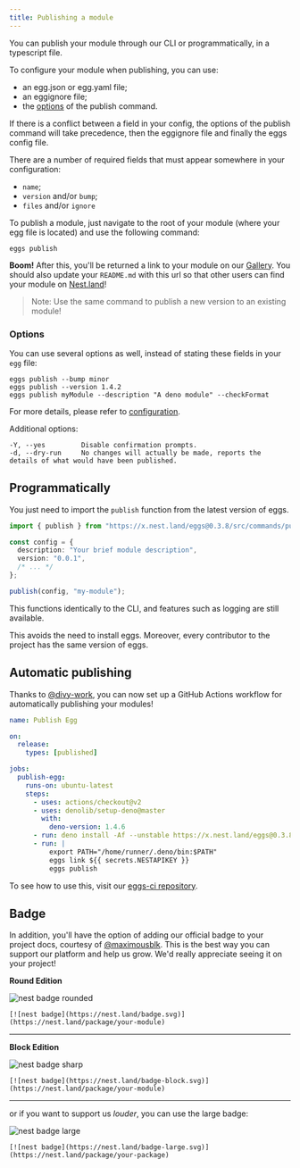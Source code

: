 ```yaml
---
title: Publishing a module
---
```


You can publish your module through our CLI or programmatically, in a typescript file.

To configure your module when publishing, you can use:

- an egg.json or egg.yaml file;
- an eggignore file;
- the [options](#options) of the publish command.

If there is a conflict between a field in your config, the options of the publish command will take precedence, then the eggignore file and finally the eggs config file.

There are a number of required fields that must appear somewhere in your configuration:

- `name`;
- `version` and/or `bump`;
- `files` and/or `ignore`

To publish a module, just navigate to the root of your module (where your egg file is located) and use the following command:

```shell script
eggs publish
```

**Boom!** After this, you'll be returned a link to your module on our [Gallery](https://nest.land/gallery). You should also update your `README.md` with this url so that other users can find your module on [Nest.land](https://nest.land)!

> Note: Use the same command to publish a new version to an existing module!

### Options

You can use several options as well, instead of stating these fields in your `egg` file:

```shell script
eggs publish --bump minor
eggs publish --version 1.4.2
eggs publish myModule --description "A deno module" --checkFormat
```

For more details, please refer to [configuration](configuration.md#field-information).

Additional options:

```
-Y, --yes         Disable confirmation prompts.
-d, --dry-run     No changes will actually be made, reports the details of what would have been published.
```

## Programmatically

You just need to import the `publish` function from the latest version of eggs.

```ts
import { publish } from "https://x.nest.land/eggs@0.3.8/src/commands/publish.ts";

const config = {
  description: "Your brief module description",
  version: "0.0.1",
  /* ... */
};

publish(config, "my-module");
```

This functions identically to the CLI, and features such as logging are still available.

This avoids the need to install eggs. Moreover, every contributor to the project has the same version of eggs.

## Automatic publishing

Thanks to [@divy-work](https://github.com/divy-work), you can now set up a GitHub Actions workflow for automatically publishing your modules!

```yml
name: Publish Egg

on:
  release:
    types: [published]

jobs:
  publish-egg:
    runs-on: ubuntu-latest
    steps:
      - uses: actions/checkout@v2
      - uses: denolib/setup-deno@master
        with:
          deno-version: 1.4.6
      - run: deno install -Af --unstable https://x.nest.land/eggs@0.3.8/eggs.ts
      - run: |
          export PATH="/home/runner/.deno/bin:$PATH"
          eggs link ${{ secrets.NESTAPIKEY }}
          eggs publish
```

To see how to use this, visit our [eggs-ci repository](https://github.com/nestdotland/eggs-ci).

## Badge

In addition, you'll have the option of adding our official badge to your project docs, courtesy of [@maximousblk](https://github.com/maximousblk). This is the best way you can support our platform and help us grow. We'd really appreciate seeing it on your project!

**Round Edition**

![nest badge rounded](https://nest.land/badge.svg)

```
[![nest badge](https://nest.land/badge.svg)](https://nest.land/package/your-module)
```

<hr />

**Block Edition**

![nest badge sharp](https://nest.land/badge-block.svg)

```
[![nest badge](https://nest.land/badge-block.svg)](https://nest.land/package/your-module)
```

<hr />

or if you want to support us _louder_, you can use the large badge:

![nest badge large](https://nest.land/badge-large.svg)

```
[![nest badge](https://nest.land/badge-large.svg)](https://nest.land/package/your-package)
```
